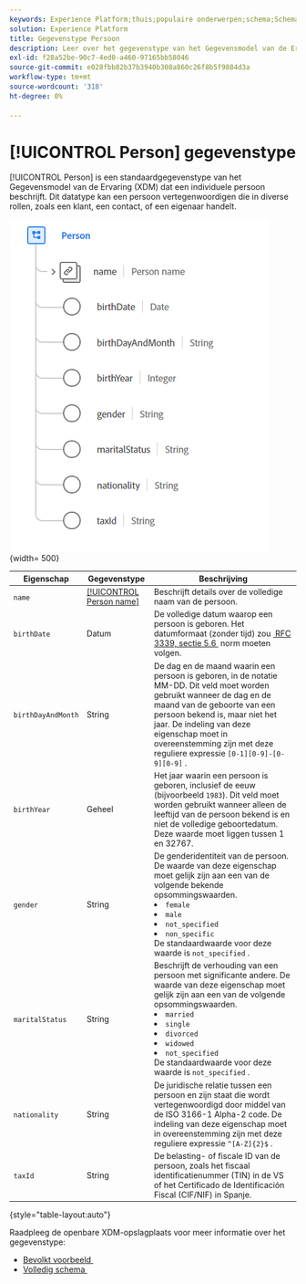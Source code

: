 ```yaml
---
keywords: Experience Platform;thuis;populaire onderwerpen;schema;Schema;XDM;gebieden;schema's;Schema's;persoon;datatype;gegeven-type;gegevenstype;
solution: Experience Platform
title: Gegevenstype Persoon
description: Leer over het gegevenstype van het Gegevensmodel van de Ervaring van de Persoon (XDM).
exl-id: f28a52be-90c7-4ed0-a460-97165bb58046
source-git-commit: e028fbb82b37b3940b308a860c26f8b5f9884d3a
workflow-type: tm+mt
source-wordcount: '318'
ht-degree: 0%

---
```


# [!UICONTROL Person] gegevenstype

[!UICONTROL Person] is een standaardgegevenstype van het Gegevensmodel van de Ervaring (XDM) dat een individuele persoon beschrijft. Dit datatype kan een persoon vertegenwoordigen die in diverse rollen, zoals een klant, een contact, of een eigenaar handelt.

![&#x200B; persoonbeeld &#x200B;](../images/data-types/person.PNG) {width= 500}

| Eigenschap | Gegevenstype | Beschrijving |
| --- | --- | --- |
| `name` | [[!UICONTROL Person name]](./person-name.md) | Beschrijft details over de volledige naam van de persoon. |
| `birthDate` | Datum | De volledige datum waarop een persoon is geboren. Het datumformaat (zonder tijd) zou [&#x200B; RFC 3339, sectie 5.6 &#x200B;](https://tools.ietf.org/html/rfc3339#section-5.6) norm moeten volgen. |
| `birthDayAndMonth` | String | De dag en de maand waarin een persoon is geboren, in de notatie MM-DD. Dit veld moet worden gebruikt wanneer de dag en de maand van de geboorte van een persoon bekend is, maar niet het jaar. De indeling van deze eigenschap moet in overeenstemming zijn met deze reguliere expressie `[0-1][0-9]-[0-9][0-9]` . |
| `birthYear` | Geheel | Het jaar waarin een persoon is geboren, inclusief de eeuw (bijvoorbeeld `1983`). Dit veld moet worden gebruikt wanneer alleen de leeftijd van de persoon bekend is en niet de volledige geboortedatum. Deze waarde moet liggen tussen 1 en 32767. |
| `gender` | String | De genderidentiteit van de persoon. De waarde van deze eigenschap moet gelijk zijn aan een van de volgende bekende opsommingswaarden. <li> `female` </li> <li> `male` </li> <li> `not_specified` </li> <li> `non_specific` </li> De standaardwaarde voor deze waarde is `not_specified` . |
| `maritalStatus` | String | Beschrijft de verhouding van een persoon met significante andere. De waarde van deze eigenschap moet gelijk zijn aan een van de volgende opsommingswaarden. <li> `married` </li> <li> `single` </li> <li> `divorced` </li> <li> `widowed` </li> <li> `not_specified` </li> De standaardwaarde voor deze waarde is `not_specified` . |
| `nationality` | String | De juridische relatie tussen een persoon en zijn staat die wordt vertegenwoordigd door middel van de ISO 3166-1 Alpha-2 code. De indeling van deze eigenschap moet in overeenstemming zijn met deze reguliere expressie `^[A-Z]{2}$` . |
| `taxId` | String | De belasting- of fiscale ID van de persoon, zoals het fiscaal identificatienummer (TIN) in de VS of het Certificado de Identificación Fiscal (CIF/NIF) in Spanje. |

{style="table-layout:auto"}

Raadpleeg de openbare XDM-opslagplaats voor meer informatie over het gegevenstype:

* [&#x200B; Bevolkt voorbeeld &#x200B;](https://github.com/adobe/xdm/blob/master/components/datatypes/person/person.example.1.json)
* [&#x200B; Volledig schema &#x200B;](https://github.com/adobe/xdm/blob/master/components/datatypes/person/person.schema.json)
